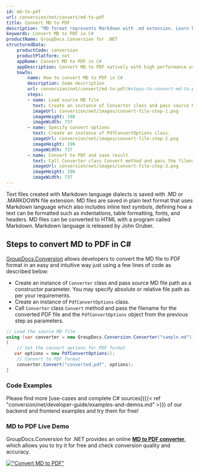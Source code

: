 ```yaml
---
id: md-to-pdf
url: conversion/net/convert/md-to-pdf
title: Convert MD to PDF
description: "MD format represents Markdown with .md extension. Learn how to convert MD to PDF file programmatically in C# language using GroupDocs.Conversion for .NET library."
keywords: Convert MD to PDF in C#
productName: GroupDocs.Conversion for .NET
structuredData:
    productCode: conversion
    productPlatform: net
    appName: Convert MD to PDF in C#
    appDescription: Convert MD to PDF natively with high performance using C# language and server side GroupDocs.Conversion for .NET APIs, without the use of any software like Microsoft or Open Office.
    howTo:
        name: How to convert MD to PDF in C# 
        description: Some description
        url: conversion/net/convert/md-to-pdf/#steps-to-convert-md-to-pdf-in-c
        steps:
        - name: Load source MD file 
          text: Create an instance of Converter class and pass source MD file path as a constructor parameter. You may specify absolute or relative file path as per your requirements. 
          imageUrl: conversion/net/images/convert-file-step-1.png
          imageHeight: 196
          imageWidth: 737
        - name: Specify convert options 
          text: Create an instance of PdfConvertOptions class.
          imageUrl: conversion/net/images/convert-file-step-2.png
          imageHeight: 196
          imageWidth: 737
        - name: Convert to PDF and save result 
          text: Call Converter class Convert method and pass the filename for the converted HTML file and the PdfConvertOptions object from the previous step as parameters.
          imageUrl: conversion/net/images/convert-file-step-3.png
          imageHeight: 196
          imageWidth: 737
---
```


Text files created with Markdown language dialects is saved with .MD or .MARKDOWN file extension. MD files are saved in plain text format that uses Markdown language which also includes inline text symbols, defining how a text can be formatted such as indentations, table formatting, fonts, and headers.  MD files can be converted to HTML with a program called Markdown. Markdown language is released by John Gruber.

## Steps to convert MD to PDF in C#

[GroupDocs.Conversion](https://products.groupdocs.com/conversion/net) allows developers to convert the MD file to PDF format in an easy and intuitive way just using a few lines of code as described below:

* Create an instance of `Converter` class and pass source MD file path as a constructor parameter. You may specify absolute or relative file path as per your requirements. 
* Create an instance of `PdfConvertOptions` class.
* Call `Converter` class `Convert` method and pass the filename for the converted PDF file and the `PdfConvertOptions` object from the previous step as parameters.

```csharp
// Load the source MD file
using (var converter = new GroupDocs.Conversion.Converter("sample.md"))
{
    // Set the convert options for PDF format
   var options = new PdfConvertOptions();
    // Convert to PDF format
    converter.Convert("converted.pdf", options);
}
```

### Code Examples

Please find more [use-cases and complete C# sources]({{< ref "conversion/net/developer-guide/examples-and-demos.md" >}}) of our backend and frontend examples and try them for free!

### MD to PDF Live Demo

GroupDocs.Conversion for .NET provides an online [**MD to PDF converter**](https://products.groupdocs.app/conversion/md-to-pdf), which allows you to try it for free and check conversion quality and accuracy.

[!["Convert MD to PDF"](conversion/net/images/convert-to-pdf/convert-md-to-pdf.png)](https://products.groupdocs.app/conversion/md-to-pdf)